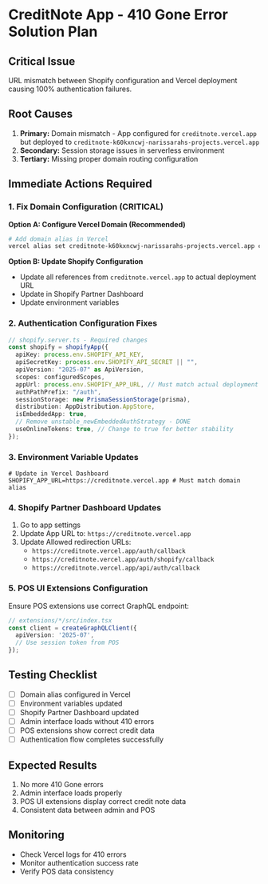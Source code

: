 # CreditNote App - 410 Gone Error Solution Plan

## Critical Issue
URL mismatch between Shopify configuration and Vercel deployment causing 100% authentication failures.

## Root Causes
1. **Primary:** Domain mismatch - App configured for `creditnote.vercel.app` but deployed to `creditnote-k60kxncwj-narissarahs-projects.vercel.app`
2. **Secondary:** Session storage issues in serverless environment
3. **Tertiary:** Missing proper domain routing configuration

## Immediate Actions Required

### 1. Fix Domain Configuration (CRITICAL)
**Option A: Configure Vercel Domain (Recommended)**
```bash
# Add domain alias in Vercel
vercel alias set creditnote-k60kxncwj-narissarahs-projects.vercel.app creditnote.vercel.app
```

**Option B: Update Shopify Configuration**
- Update all references from `creditnote.vercel.app` to actual deployment URL
- Update in Shopify Partner Dashboard
- Update environment variables

### 2. Authentication Configuration Fixes
```typescript
// shopify.server.ts - Required changes
const shopify = shopifyApp({
  apiKey: process.env.SHOPIFY_API_KEY,
  apiSecretKey: process.env.SHOPIFY_API_SECRET || "",
  apiVersion: "2025-07" as ApiVersion,
  scopes: configuredScopes,
  appUrl: process.env.SHOPIFY_APP_URL, // Must match actual deployment
  authPathPrefix: "/auth",
  sessionStorage: new PrismaSessionStorage(prisma),
  distribution: AppDistribution.AppStore,
  isEmbeddedApp: true,
  // Remove unstable_newEmbeddedAuthStrategy - DONE
  useOnlineTokens: true, // Change to true for better stability
});
```

### 3. Environment Variable Updates
```env
# Update in Vercel Dashboard
SHOPIFY_APP_URL=https://creditnote.vercel.app # Must match domain alias
```

### 4. Shopify Partner Dashboard Updates
1. Go to app settings
2. Update App URL to: `https://creditnote.vercel.app`
3. Update Allowed redirection URLs:
   - `https://creditnote.vercel.app/auth/callback`
   - `https://creditnote.vercel.app/auth/shopify/callback`
   - `https://creditnote.vercel.app/api/auth/callback`

### 5. POS UI Extensions Configuration
Ensure POS extensions use correct GraphQL endpoint:
```typescript
// extensions/*/src/index.tsx
const client = createGraphQLClient({
  apiVersion: '2025-07',
  // Use session token from POS
});
```

## Testing Checklist
- [ ] Domain alias configured in Vercel
- [ ] Environment variables updated
- [ ] Shopify Partner Dashboard updated
- [ ] Admin interface loads without 410 errors
- [ ] POS extensions show correct credit data
- [ ] Authentication flow completes successfully

## Expected Results
1. No more 410 Gone errors
2. Admin interface loads properly
3. POS UI extensions display correct credit note data
4. Consistent data between admin and POS

## Monitoring
- Check Vercel logs for 410 errors
- Monitor authentication success rate
- Verify POS data consistency
